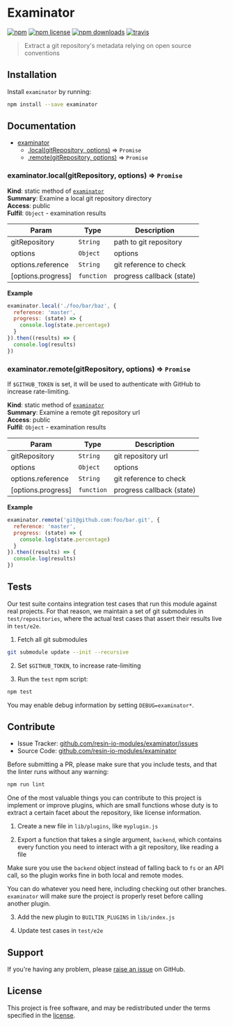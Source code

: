 Examinator
==========

[![npm](https://img.shields.io/npm/v/examinator.svg?style=flat-square)](https://npmjs.com/package/examinator)
[![npm license](https://img.shields.io/npm/l/examinator.svg?style=flat-square)](https://npmjs.com/package/examinator)
[![npm downloads](https://img.shields.io/npm/dm/examinator.svg?style=flat-square)](https://npmjs.com/package/examinator)
[![travis](https://img.shields.io/travis/resin-io-modules/examinator/master.svg?style=flat-square&label=linux)](https://travis-ci.org/resin-io-modules/examinator)

> Extract a git repository's metadata relying on open source
> conventions

Installation
------------

Install `examinator` by running:

```sh
npm install --save examinator
```

Documentation
-------------


* [examinator](#module_examinator)
    * [.local(gitRepository, options)](#module_examinator.local) ⇒ <code>Promise</code>
    * [.remote(gitRepository, options)](#module_examinator.remote) ⇒ <code>Promise</code>

<a name="module_examinator.local"></a>

### examinator.local(gitRepository, options) ⇒ <code>Promise</code>
**Kind**: static method of [<code>examinator</code>](#module_examinator)  
**Summary**: Examine a local git repository directory  
**Access**: public  
**Fulfil**: <code>Object</code> - examination results  

| Param | Type | Description |
| --- | --- | --- |
| gitRepository | <code>String</code> | path to git repository |
| options | <code>Object</code> | options |
| options.reference | <code>String</code> | git reference to check |
| [options.progress] | <code>function</code> | progress callback (state) |

**Example**  
```js
examinator.local('./foo/bar/baz', {
  reference: 'master',
  progress: (state) => {
    console.log(state.percentage)
  }
}).then((results) => {
  console.log(results)
})
```
<a name="module_examinator.remote"></a>

### examinator.remote(gitRepository, options) ⇒ <code>Promise</code>
If `$GITHUB_TOKEN` is set, it will be used to authenticate with
GitHub to increase rate-limiting.

**Kind**: static method of [<code>examinator</code>](#module_examinator)  
**Summary**: Examine a remote git repository url  
**Access**: public  
**Fulfil**: <code>Object</code> - examination results  

| Param | Type | Description |
| --- | --- | --- |
| gitRepository | <code>String</code> | git repository url |
| options | <code>Object</code> | options |
| options.reference | <code>String</code> | git reference to check |
| [options.progress] | <code>function</code> | progress callback (state) |

**Example**  
```js
examinator.remote('git@github.com:foo/bar.git', {
  reference: 'master',
  progress: (state) => {
    console.log(state.percentage)
  }
}).then((results) => {
  console.log(results)
})
```

Tests
-----

Our test suite contains integration test cases that run this module against
real projects. For that reason, we maintain a set of git submodules in
`test/repositories`, where the actual test cases that assert their results live
in `test/e2e`.

1. Fetch all git submodules

```sh
git submodule update --init --recursive
```

2. Set `$GITHUB_TOKEN`, to increase rate-limiting

3. Run the `test` npm script:

```sh
npm test
```

You may enable debug information by setting `DEBUG=examinator*`.

Contribute
----------

- Issue Tracker: [github.com/resin-io-modules/examinator/issues](https://github.com/resin-io-modules/examinator/issues)
- Source Code: [github.com/resin-io-modules/examinator](https://github.com/resin-io-modules/examinator)

Before submitting a PR, please make sure that you include tests, and that the
linter runs without any warning:

```sh
npm run lint
```

One of the most valuable things you can contribute to this project is implement
or improve plugins, which are small functions whose duty is to extract a
certain facet about the repository, like license information.

1. Create a new file in `lib/plugins`, like `myplugin.js`

2. Export a function that takes a single argument, `backend`, which contains
every function you need to interact with a git repository, like reading a file

Make sure you use the `backend` object instead of falling back to `fs` or an
API call, so the plugin works fine in both local and remote modes.

You can do whatever you need here, including checking out other branches.
`examinator` will make sure the project is properly reset before calling
another plugin.

3. Add the new plugin to `BUILTIN_PLUGINS` in `lib/index.js`

4. Update test cases in `test/e2e`

Support
-------

If you're having any problem, please [raise an issue][newissue] on GitHub.

License
-------

This project is free software, and may be redistributed under the terms
specified in the [license].

[newissue]: https://github.com/resin-io-module/examinator/issues/new
[license]: https://github.com/resin-io-module/examinator/blob/master/LICENSE
